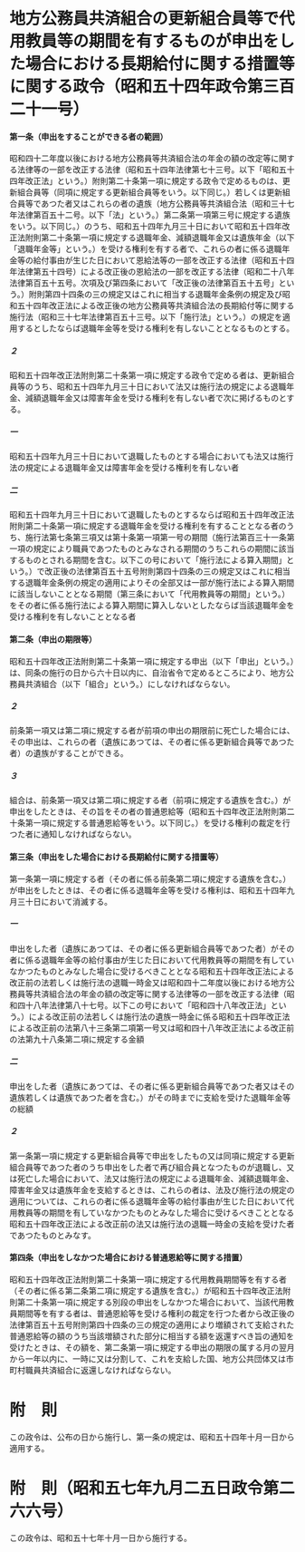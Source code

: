 # 地方公務員共済組合の更新組合員等で代用教員等の期間を有するものが申出をした場合における長期給付に関する措置等に関する政令（昭和五十四年政令第三百二十一号）
#### 第一条（申出をすることができる者の範囲）
昭和四十二年度以後における地方公務員等共済組合法の年金の額の改定等に関する法律等の一部を改正する法律（昭和五十四年法律第七十三号。以下「昭和五十四年改正法」という。）附則第二十条第一項に規定する政令で定めるものは、更新組合員等（同項に規定する更新組合員等をいう。以下同じ。）若しくは更新組合員等であつた者又はこれらの者の遺族（地方公務員等共済組合法（昭和三十七年法律第百五十二号。以下「法」という。）第二条第一項第三号に規定する遺族をいう。以下同じ。）のうち、昭和五十四年九月三十日において昭和五十四年改正法附則第二十条第一項に規定する退職年金、減額退職年金又は遺族年金（以下「退職年金等」という。）を受ける権利を有する者で、これらの者に係る退職年金等の給付事由が生じた日において恩給法等の一部を改正する法律（昭和五十四年法律第五十四号）による改正後の恩給法の一部を改正する法律（昭和二十八年法律第百五十五号。次項及び第四条において「改正後の法律第百五十五号」という。）附則第四十四条の三の規定又はこれに相当する退職年金条例の規定及び昭和五十四年改正法による改正後の地方公務員等共済組合法の長期給付等に関する施行法（昭和三十七年法律第百五十三号。以下「施行法」という。）の規定を適用するとしたならば退職年金等を受ける権利を有しないこととなるものとする。
##### ２
昭和五十四年改正法附則第二十条第一項に規定する政令で定める者は、更新組合員等のうち、昭和五十四年九月三十日において法又は施行法の規定による退職年金、減額退職年金又は障害年金を受ける権利を有しない者で次に掲げるものとする。
##### 一
昭和五十四年九月三十日において退職したものとする場合においても法又は施行法の規定による退職年金又は障害年金を受ける権利を有しない者
##### 二
昭和五十四年九月三十日において退職したものとするならば昭和五十四年改正法附則第二十条第一項に規定する退職年金を受ける権利を有することとなる者のうち、施行法第七条第三項又は第十条第一項第一号の期間（施行法第百三十一条第一項の規定により職員であつたものとみなされる期間のうちこれらの期間に該当するものとされる期間を含む。以下この号において「施行法による算入期間」という。）で改正後の法律第百五十五号附則第四十四条の三の規定又はこれに相当する退職年金条例の規定の適用によりその全部又は一部が施行法による算入期間に該当しないこととなる期間（第三条において「代用教員等の期間」という。）をその者に係る施行法による算入期間に算入しないとしたならば当該退職年金を受ける権利を有しないこととなる者
#### 第二条（申出の期限等）
昭和五十四年改正法附則第二十条第一項に規定する申出（以下「申出」という。）は、同条の施行の日から六十日以内に、自治省令で定めるところにより、地方公務員共済組合（以下「組合」という。）にしなければならない。
##### ２
前条第一項又は第二項に規定する者が前項の申出の期限前に死亡した場合には、その申出は、これらの者（遺族にあつては、その者に係る更新組合員等であつた者）の遺族がすることができる。
##### ３
組合は、前条第一項又は第二項に規定する者（前項に規定する遺族を含む。）が申出をしたときは、その旨をその者の普通恩給等（昭和五十四年改正法附則第二十条第一項に規定する普通恩給等をいう。以下同じ。）を受ける権利の裁定を行つた者に通知しなければならない。
#### 第三条（申出をした場合における長期給付に関する措置等）
第一条第一項に規定する者（その者に係る前条第二項に規定する遺族を含む。）が申出をしたときは、その者に係る退職年金等を受ける権利は、昭和五十四年九月三十日において消滅する。
##### 一
申出をした者（遺族にあつては、その者に係る更新組合員等であつた者）がその者に係る退職年金等の給付事由が生じた日において代用教員等の期間を有していなかつたものとみなした場合に受けるべきこととなる昭和五十四年改正法による改正前の法若しくは施行法の退職一時金又は昭和四十二年度以後における地方公務員等共済組合法の年金の額の改定等に関する法律等の一部を改正する法律（昭和四十八年法律第八十七号。以下この号において「昭和四十八年改正法」という。）による改正前の法若しくは施行法の遺族一時金に係る昭和五十四年改正法による改正前の法第八十三条第二項第一号又は昭和四十八年改正法による改正前の法第九十八条第二項に規定する金額
##### 二
申出をした者（遺族にあつては、その者に係る更新組合員等であつた者又はその遺族若しくは遺族であつた者を含む。）がその時までに支給を受けた退職年金等の総額
##### ２
第一条第一項に規定する更新組合員等で申出をしたもの又は同項に規定する更新組合員等であつた者のうち申出をした者で再び組合員となつたものが退職し、又は死亡した場合において、法又は施行法の規定による退職年金、減額退職年金、障害年金又は遺族年金を支給するときは、これらの者は、法及び施行法の規定の適用については、これらの者に係る退職年金等の給付事由が生じた日において代用教員等の期間を有していなかつたものとみなした場合に受けるべきこととなる昭和五十四年改正法による改正前の法又は施行法の退職一時金の支給を受けた者であつたものとみなす。
#### 第四条（申出をしなかつた場合における普通恩給等に関する措置）
昭和五十四年改正法附則第二十条第一項に規定する代用教員期間等を有する者（その者に係る第二条第二項に規定する遺族を含む。）が昭和五十四年改正法附則第二十条第一項に規定する別段の申出をしなかつた場合において、当該代用教員期間等を有する者は、普通恩給等を受ける権利の裁定を行つた者から改正後の法律第百五十五号附則第四十四条の三の規定の適用により増額されて支給された普通恩給等の額のうち当該増額された部分に相当する額を返還すべき旨の通知を受けたときは、その額を、第二条第一項に規定する申出の期限の属する月の翌月から一年以内に、一時に又は分割して、これを支給した国、地方公共団体又は市町村職員共済組合に返還しなければならない。
# 附　則
この政令は、公布の日から施行し、第一条の規定は、昭和五十四年十月一日から適用する。
# 附　則（昭和五七年九月二五日政令第二六六号）
この政令は、昭和五十七年十月一日から施行する。

